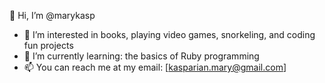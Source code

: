 👋 Hi, I’m @marykasp
- 🐶 I’m interested in books, playing video games, snorkeling, and coding fun projects
- 🌱 I’m currently learning: the basics of Ruby programming
- 📫 You can reach me at my email: [kasparian.mary@gmail.com]

<!---
marykasp/marykasp is a ✨ special ✨ repository because its `README.md` (this file) appears on your GitHub profile.
You can click the Preview link to take a look at your changes.
--->
